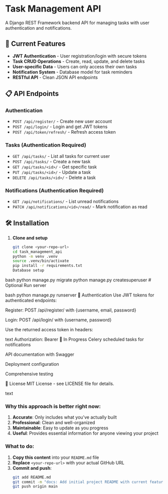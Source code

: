 # Task Management API

A Django REST Framework backend API for managing tasks with user authentication and notifications.

## 🚀 Current Features

- **JWT Authentication** - User registration/login with secure tokens
- **Task CRUD Operations** - Create, read, update, and delete tasks
- **User-specific Data** - Users can only access their own tasks
- **Notification System** - Database model for task reminders
- **RESTful API** - Clean JSON API endpoints

## 📋 API Endpoints

### Authentication

- `POST /api/register/` - Create new user account
- `POST /api/login/` - Login and get JWT tokens
- `POST /api/token/refresh/` - Refresh access token

### Tasks (Authentication Required)

- `GET /api/tasks/` - List all tasks for current user
- `POST /api/tasks/` - Create a new task
- `GET /api/tasks/<id>/` - Get specific task
- `PUT /api/tasks/<id>/` - Update a task
- `DELETE /api/tasks/<id>/` - Delete a task

### Notifications (Authentication Required)

- `GET /api/notifications/` - List unread notifications
- `PATCH /api/notifications/<id>/read/` - Mark notification as read

## 🛠️ Installation

1. **Clone and setup**
   ```bash
   git clone <your-repo-url>
   cd task_management_api
   python -m venv .venv
   source .venv/bin/activate
   pip install -r requirements.txt
   Database setup
   ```

bash
python manage.py migrate
python manage.py createsuperuser # Optional
Run server

bash
python manage.py runserver
🔐 Authentication
Use JWT tokens for authenticated endpoints:

Register: POST /api/register/ with {username, email, password}

Login: POST /api/login/ with {username, password}

Use the returned access token in headers:

text
Authorization: Bearer <your-token>
🚧 In Progress
Celery scheduled tasks for notifications

API documentation with Swagger

Deployment configuration

Comprehensive testing

📝 License
MIT License - see LICENSE file for details.

text

### **Why this approach is better right now:**

1. **Accurate**: Only includes what you've actually built
2. **Professional**: Clean and well-organized
3. **Maintainable**: Easy to update as you progress
4. **Useful**: Provides essential information for anyone viewing your project

### **What to do:**

1. **Copy this content** into your `README.md` file
2. **Replace** `<your-repo-url>` with your actual GitHub URL
3. **Commit and push**:
   ```bash
   git add README.md
   git commit -m "docs: Add initial project README with current features"
   git push origin main
   ```

